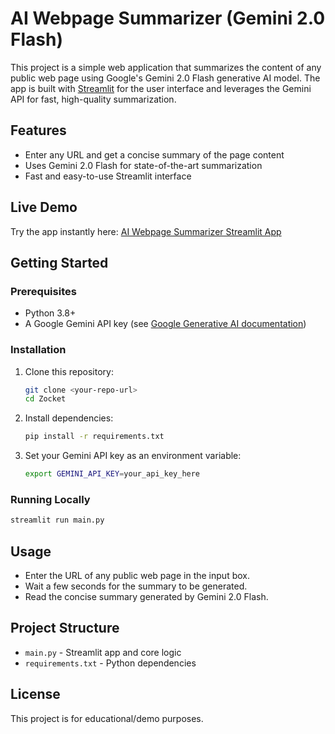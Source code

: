 # AI Webpage Summarizer (Gemini 2.0 Flash)

This project is a simple web application that summarizes the content of any public web page using Google's Gemini 2.0 Flash generative AI model. The app is built with [Streamlit](https://streamlit.io/) for the user interface and leverages the Gemini API for fast, high-quality summarization.

## Features
- Enter any URL and get a concise summary of the page content
- Uses Gemini 2.0 Flash for state-of-the-art summarization
- Fast and easy-to-use Streamlit interface

## Live Demo
Try the app instantly here: [AI Webpage Summarizer Streamlit App](https://mainpy-gltypunvojvqwntzq288sx.streamlit.app/)

## Getting Started

### Prerequisites
- Python 3.8+
- A Google Gemini API key (see [Google Generative AI documentation](https://ai.google.dev/))

### Installation
1. Clone this repository:
   ```bash
   git clone <your-repo-url>
   cd Zocket
   ```
2. Install dependencies:
   ```bash
   pip install -r requirements.txt
   ```
3. Set your Gemini API key as an environment variable:
   ```bash
   export GEMINI_API_KEY=your_api_key_here
   ```

### Running Locally
```bash
streamlit run main.py
```

## Usage
- Enter the URL of any public web page in the input box.
- Wait a few seconds for the summary to be generated.
- Read the concise summary generated by Gemini 2.0 Flash.

## Project Structure
- `main.py` - Streamlit app and core logic
- `requirements.txt` - Python dependencies

## License
This project is for educational/demo purposes.
